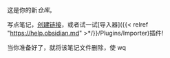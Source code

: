 这是你的新*仓库*。

写点笔记，[创建链接](%E5%88%9B%E5%BB%BA%E9%93%BE%E6%8E%A5.md)，或者试一试[导入器]({{< relref "https://help.obsidian.md" >*/}}/Plugins/Importer)插件!

当你准备好了，就将该笔记文件删除，使
wq